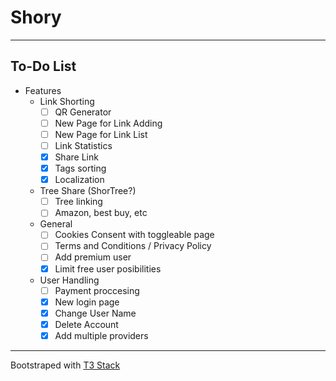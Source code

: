 # Shory

---

## To-Do List

- Features
  - Link Shorting
    - [ ] QR Generator
    - [ ] New Page for Link Adding
    - [ ] New Page for Link List
    - [ ] Link Statistics
    - [x] Share Link
    - [x] Tags sorting
    - [x] Localization
  - Tree Share (ShorTree?)
    - [ ] Tree linking
    - [ ] Amazon, best buy, etc
  - General
    - [ ] Cookies Consent with toggleable page
    - [ ] Terms and Conditions / Privacy Policy
    - [ ] Add premium user
    - [x] Limit free user posibilities
  - User Handling
    - [ ] Payment proccesing
    - [x] New login page
    - [x] Change User Name
    - [x] Delete Account
    - [x] Add multiple providers

---

Bootstraped with [T3 Stack](https://create.t3.gg/)
